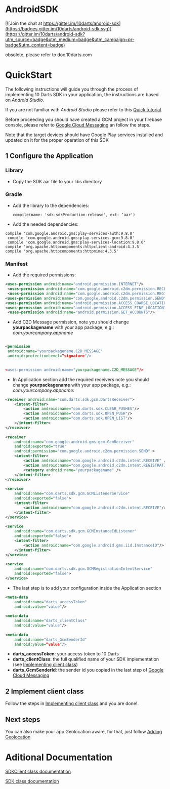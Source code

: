 # AndroidSDK

[![Join the chat at https://gitter.im/10darts/android-sdk](https://badges.gitter.im/10darts/android-sdk.svg)](https://gitter.im/10darts/android-sdk?utm_source=badge&utm_medium=badge&utm_campaign=pr-badge&utm_content=badge)

obsolete, please refer to doc.10darts.com


# QuickStart

The following instructions will guide you through the process of implementing 10 Darts SDK in your application, the instructions are based on _Android Studio._

If you are not familiar with _Android Studio_ please refer to this [Quick tutorial](doc/app.md).
 
Before proceeding you should have created a GCM project in your firebase console, please refer to [Google Cloud Messaging](doc/gcm.md) an follow the steps.

Note that the target devices should have Google Play services installed and updated on it for the proper operation of this SDK

## 1 Configure the Application
### Library
* Copy the SDK aar file to your libs directory
### Gradle
* Add the library to the dependencies:

    `compile(name: 'sdk-sdkProduction-release', ext: ‘aar')`

* Add the needed dependencies:

~~~
compile 'com.google.android.gms:play-services-auth:9.8.0'
 compile 'com.google.android.gms:play-services-gcm:9.8.0'
 compile 'com.google.android.gms:play-services-location:9.8.0' 
compile 'org.apache.httpcomponents:httpclient-android:4.3.5' 
compile 'org.apache.httpcomponents:httpmime:4.3.5'
~~~

### Manifest

* Add the required permissions:
~~~XML
<uses-permission android:name="android.permission.INTERNET"/>
 <uses-permission android:name="com.google.android.c2dm.permission.RECEIVE"/>
 <uses-permission android:name="com.google.android.c2dm.permission.REGISTER"/> 
<uses-permission android:name="com.google.android.c2dm.permission.SEND"/> 
<uses-permission android:name="android.permission.ACCESS_COARSE_LOCATION"/> 
<uses-permission android:name="android.permission.ACCESS_FINE_LOCATION"/>
 <uses-permission android:name="android.permission.GET_ACCOUNTS"/>
~~~

* Add C2D Message permission, note  you should change **yourpackagename** with your app package, e.g.: _com.yourcompany.appname_
~~~XML

<permission
 android:name="yourpackagename.C2D_MESSAGE"
 android:protectionLevel=“signature"/>

 
<uses-permission android:name="yourpackagename.C2D_MESSAGE"/>

~~~

* In Application section add the required receivers note  you should change **yourpackagename** with your app package, e.g.: _com.yourcompany.appname_:

~~~XML
<receiver android:name="com.darts.sdk.gcm.DartsReceiver">
    <intent-filter>
        <action android:name="com.darts.sdk.CLEAR_PUSHES"/>
        <action android:name="com.darts.sdk.OPEN_PUSH"/>
        <action android:name="com.darts.sdk.OPEN_LIST"/>
    </intent-filter>
</receiver>
    
<receiver
    android:name="com.google.android.gms.gcm.GcmReceiver"
    android:exported="true"
    android:permission="com.google.android.c2dm.permission.SEND" >
    <intent-filter>
        <action android:name="com.google.android.c2dm.intent.RECEIVE" />
        <action android:name="com.google.android.c2dm.intent.REGISTRATION" />
        <category android:name="yourpackagename" />
    </intent-filter>
</receiver>
    
<service
    android:name="com.darts.sdk.gcm.GCMListenerService"
    android:exported="false">
    <intent-filter>
        <action android:name="com.google.android.c2dm.intent.RECEIVE"/>
    </intent-filter>
</service>
    
<service
    android:name="com.darts.sdk.gcm.GCMInstanceIdListener"
    android:exported="false">
    <intent-filter>
        <action android:name="com.google.android.gms.iid.InstanceID"/>
    </intent-filter>
</service>
    
<service
    android:name="com.darts.sdk.gcm.GCMRegistrationIntentService"
    android:exported="false">
</service>
~~~

* The last step is to add your configuration inside the Application section
~~~XML
<meta-data
    android:name="darts_accessToken"
    android:value="value"/>
    
<meta-data
    android:name="darts_clientClass"
    android:value="value"/>
    
<meta-data
    android:name="darts_GcmSenderId"
    android:value=“value"/>
~~~

  * **darts_accessToken**: your access token to 10 Darts
  * **darts_clientClass**: the full qualified name of your SDK implementation (see [Implementing client class](doc/client.md))
  * **darts_GcmSenderId**: the sender id  you copied in the last step of  [Google Cloud Messaging](doc/gcm.md)


## 2 Implement client class
Follow the steps in [Implementing client class](doc/client.md) and you are done!.

## Next steps
You can also make your app Geolocation aware, for that, just follow [Adding Geolocation](doc/geolocation.md)



# Aditional Documentation

[SDKClient class documentation](src/main/java/com/darts/sdk/client/README.md)

[SDK class documentation](src/main/java/com/darts/sdk/README.md) 

